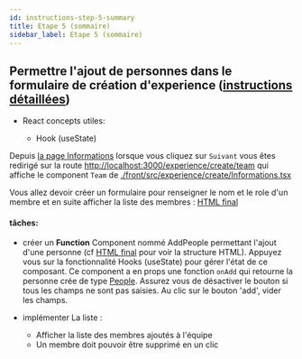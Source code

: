 ```yaml
---
id: instructions-step-5-summary
title: Etape 5 (sommaire)
sidebar_label: Etape 5 (sommaire)
---
```


## Permettre l'ajout de personnes dans le formulaire de création d'experience ([instructions détaillées](./step-5-detailed.md))

- React concepts utiles:

  - Hook (useState)

Depuis [la page Informations](http://localhost:3001/experience/create/informations) lorsque vous cliquez sur `Suivant` vous êtes redirigé sur la route [http://localhost:3000/experience/create/team](http://localhost:3001/experience/create/team) qui affiche le component `Team` de [./front/src/experience/create/Informations.tsx](./front/src/experience/create/Informations.tsx)

Vous allez devoir créer un formulaire pour renseigner le nom et le role d'un membre et en suite afficher la liste des membres : [HTML final](./front/html-css-integration/Team.html)

#### tâches:

- créer un **Function** Component nommé AddPeople permettant l'ajout d'une personne (cf [HTML final](./front/html-css-integration/Team.html) pour voir la structure HTML). Appuyez vous sur la fonctionnalité Hooks (useState) pour gérer l'état de ce composant. Ce component a en props une fonction `onAdd` qui retourne la personne crée de type [People](./front/src/model/experience.ts). Assurez vous de désactiver le bouton si tous les champs ne sont pas saisies. Au clic sur le bouton 'add', vider les champs.

- implémenter La liste :
  - Afficher la liste des membres ajoutés à l'équipe
  - Un membre doit pouvoir être supprimé en un clic
